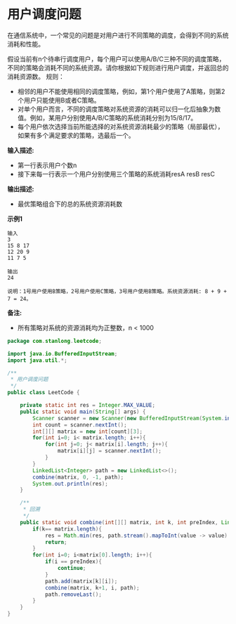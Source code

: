 # 用户调度问题

在通信系统中，一个常见的问题是对用户进行不同策略的调度，会得到不同的系统消耗和性能。

假设当前有n个待串行调度用户，每个用户可以使用A/B/C三种不同的调度策略，不同的策略会消耗不同的系统资源。请你根据如下规则进行用户调度，并返回总的消耗资源数。
规则：

- 相邻的用户不能使用相同的调度策略，例如，第1个用户使用了A策略，则第2个用户只能使用B或者C策略。
- 对单个用户而言，不同的调度策略对系统资源的消耗可以归一化后抽象为数值。例如，某用户分别使用A/B/C策略的系统消耗分别为15/8/17。
- 每个用户依次选择当前所能选择的对系统资源消耗最少的策略（局部最优），如果有多个满足要求的策略，选最后一个。

**输入描述:**

- 第一行表示用户个数n
- 接下来每一行表示一个用户分别使用三个策略的系统消耗resA resB resC

**输出描述:**

- 最优策略组合下的总的系统资源消耗数

**示例1**

```
输入
3
15 8 17
12 20 9
11 7 5

输出
24

说明：1号用户使用B策略，2号用户使用C策略，3号用户使用B策略。系统资源消耗: 8 + 9 + 7 = 24。
```

**备注:**

- 所有策略对系统的资源消耗均为正整数，n < 1000

```java
package com.stanlong.leetcode;

import java.io.BufferedInputStream;
import java.util.*;

/**
 * 用户调度问题
 */
public class LeetCode {

    private static int res = Integer.MAX_VALUE;
    public static void main(String[] args) {
        Scanner scanner = new Scanner(new BufferedInputStream(System.in));
        int count = scanner.nextInt();
        int[][] matrix = new int[count][3];
        for(int i=0; i< matrix.length; i++){
            for(int j=0; j< matrix[i].length; j++){
                matrix[i][j] = scanner.nextInt();
            }
        }
        LinkedList<Integer> path = new LinkedList<>();
        combine(matrix, 0, -1, path);
        System.out.println(res);
    }

    /**
     * 回溯
     */
    public static void combine(int[][] matrix, int k, int preIndex, LinkedList<Integer> path){
        if(k== matrix.length){
            res = Math.min(res, path.stream().mapToInt(value -> value).sum());
            return;
        }
        for(int i=0; i<matrix[0].length; i++){
            if(i == preIndex){
                continue;
            }
            path.add(matrix[k][i]);
            combine(matrix, k+1, i, path);
            path.removeLast();
        }
    }
}
```

